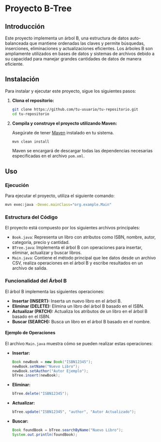 
# Proyecto B-Tree

## Introducción

Este proyecto implementa un árbol B, una estructura de datos auto-balanceada que mantiene ordenadas las claves y permite búsquedas, inserciones, eliminaciones y actualizaciones eficientes. Los árboles B son ampliamente utilizados en bases de datos y sistemas de archivos debido a su capacidad para manejar grandes cantidades de datos de manera eficiente.

## Instalación

Para instalar y ejecutar este proyecto, sigue los siguientes pasos:

1. **Clona el repositorio:**

   ```sh
   git clone https://github.com/tu-usuario/tu-repositorio.git
   cd tu-repositorio
   ```

2. **Compila y construye el proyecto utilizando Maven:**

   Asegúrate de tener [Maven](https://maven.apache.org/install.html) instalado en tu sistema.

   ```sh
   mvn clean install
   ```

   Maven se encargará de descargar todas las dependencias necesarias especificadas en el archivo `pom.xml`.

## Uso

### Ejecución

Para ejecutar el proyecto, utiliza el siguiente comando:

```sh
mvn exec:java -Dexec.mainClass="org.example.Main"
```

### Estructura del Código

El proyecto está compuesto por los siguientes archivos principales:

- `Book.java`: Representa un libro con atributos como ISBN, nombre, autor, categoría, precio y cantidad.
- `BTree.java`: Implementa el árbol B con operaciones para insertar, eliminar, actualizar y buscar libros.
- `Main.java`: Contiene el método principal que lee datos desde un archivo CSV, realiza operaciones en el árbol B y escribe resultados en un archivo de salida.

### Funcionalidad del Árbol B

El árbol B implementa las siguientes operaciones:

- **Insertar (INSERT):** Inserta un nuevo libro en el árbol B.
- **Eliminar (DELETE):** Elimina un libro del árbol B basado en el ISBN.
- **Actualizar (PATCH):** Actualiza los atributos de un libro en el árbol B basado en el ISBN.
- **Buscar (SEARCH):** Busca un libro en el árbol B basado en el nombre.

#### Ejemplo de Operaciones

El archivo `Main.java` muestra cómo se pueden realizar estas operaciones:

- **Insertar:**
  ```java
  Book newBook = new Book("ISBN12345");
  newBook.setName("Nuevo Libro");
  newBook.setAuthor("Autor Ejemplo");
  bTree.insert(newBook);
  ```

- **Eliminar:**
  ```java
  bTree.delete("ISBN12345");
  ```

- **Actualizar:**
  ```java
  bTree.update("ISBN12345", "author", "Autor Actualizado");
  ```

- **Buscar:**
  ```java
  Book foundBook = bTree.searchByName("Nuevo Libro");
  System.out.println(foundBook);
  ```


